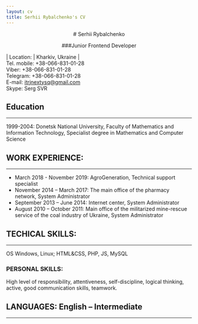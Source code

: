 ```yaml
---
layout: cv
title: Serhii Rybalchenko's CV
---
```

<p style="text-align: center;">
# Serhii Rybalchenko </p>
<p style="text-align: center;">
###Junior Frontend Developer  
</p>

| Location: | Kharkiv, Ukraine | 	
Tel. mobile:	+38-066-831-01-28  
Viber:	 +38-066-831-01-28  
Telegram:  +38-066-831-01-28  
E-mail:	itrjnextysq@gmail.com  
Skype:	Serg SVR  


## Education
---------
1999-2004: Donetsk National University,  Faculty of  Mathematics and Information Technology, Specialist degree in Mathematics and Computer Science


## WORK EXPERIENCE:
---------
* March 2018 - November 2019:	AgroGeneration, Technical support specialist  
* November 2014 – March 2017:	The main office of the pharmacy network, System Administrator  
* September 2013 – June 2014:	Internet center, System Administrator  
* August 2010 – October 2011:	Main office of the militarized mine-rescue service of the coal industry of Ukraine, System Administrator	


## TECHICAL SKILLS:
---------
OS Windows, Linux; HTML&CSS, PHP, JS, MySQL


### PERSONAL SKILLS:
High level of responsibility, attentiveness, self-discipline, logical thinking, active, good communication skills, teamwork.


## LANGUAGES: English – Intermediate 
---------


